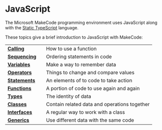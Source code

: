 # JavaScript

The Microsoft MakeCode programming environment uses JavaScript along with the [Static TypeScript](http://makecode.com/language) language.

These topics give a brief introduction to JavaScript with MakeCode:

| | | |
|-|-|-|
| **[Calling](/javascript/call)** | | How to use a function |
| **[Sequencing](/javascript/sequence)** | | Ordering statements in code |
| **[Variables](/javascript/variables)** | | Make a way to remember data |
| **[Operators](/javascript/operators)** | | Things to change and compare values |
| **[Statements](/javascript/statements)** | | An elements of to code to take action |
| **[Functions](/javascript/functions)** | | A portion of code to use again and again |
| **[Types](/javascript/types)** | | The identity of data |
| **[Classes](/javascript/classes)** | | Contain related data and operations together |
| **[Interfaces](/javascript/interfaces)** | | A regular way to work with a class |
| **[Generics](/javascript/generics)** | | Use different data with the same code |